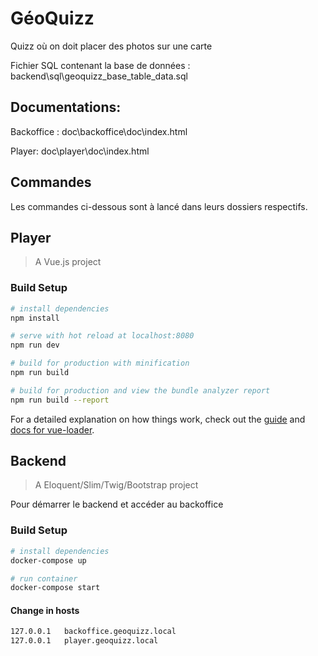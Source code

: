 ﻿# GéoQuizz
Quizz où on doit placer des photos sur une carte

Fichier SQL contenant la base de données : backend\sql\geoquizz_base_table_data.sql

## Documentations:

Backoffice : doc\backoffice\doc\index.html

Player: doc\player\doc\index.html

## Commandes

Les commandes ci-dessous sont à lancé dans leurs dossiers respectifs.

## Player

> A Vue.js project

### Build Setup

``` bash
# install dependencies
npm install

# serve with hot reload at localhost:8080
npm run dev

# build for production with minification
npm run build

# build for production and view the bundle analyzer report
npm run build --report
```

For a detailed explanation on how things work, check out the [guide](http://vuejs-templates.github.io/webpack/) and [docs for vue-loader](http://vuejs.github.io/vue-loader).

## Backend

> A Eloquent/Slim/Twig/Bootstrap project

Pour démarrer le backend et accéder au backoffice

### Build Setup

``` bash
# install dependencies
docker-compose up

# run container
docker-compose start
```
#### Change in hosts

``` bash
127.0.0.1	backoffice.geoquizz.local
127.0.0.1	player.geoquizz.local
```

